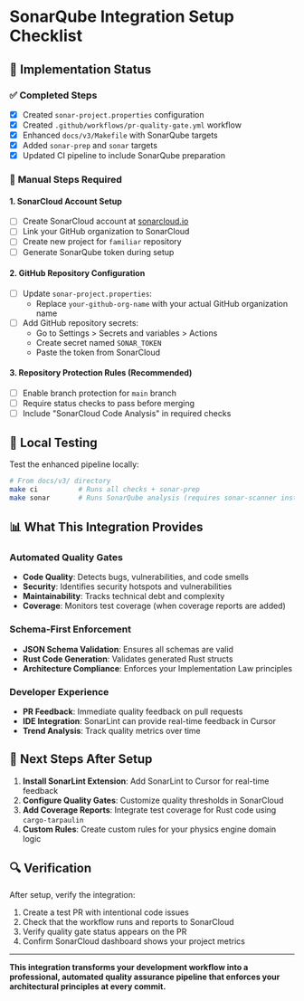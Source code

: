 # SonarQube Integration Setup Checklist

## 🎯 **Implementation Status**

### ✅ **Completed Steps**
- [x] Created `sonar-project.properties` configuration
- [x] Created `.github/workflows/pr-quality-gate.yml` workflow
- [x] Enhanced `docs/v3/Makefile` with SonarQube targets
- [x] Added `sonar-prep` and `sonar` targets
- [x] Updated CI pipeline to include SonarQube preparation

### 🔄 **Manual Steps Required**

#### **1. SonarCloud Account Setup**
- [ ] Create SonarCloud account at [sonarcloud.io](https://sonarcloud.io)
- [ ] Link your GitHub organization to SonarCloud
- [ ] Create new project for `familiar` repository
- [ ] Generate SonarQube token during setup

#### **2. GitHub Repository Configuration**
- [ ] Update `sonar-project.properties`:
  - Replace `your-github-org-name` with your actual GitHub organization name
- [ ] Add GitHub repository secrets:
  - Go to Settings > Secrets and variables > Actions
  - Create secret named `SONAR_TOKEN`
  - Paste the token from SonarCloud

#### **3. Repository Protection Rules (Recommended)**
- [ ] Enable branch protection for `main` branch
- [ ] Require status checks to pass before merging
- [ ] Include "SonarCloud Code Analysis" in required checks

## 🔧 **Local Testing**

Test the enhanced pipeline locally:

```bash
# From docs/v3/ directory
make ci          # Runs all checks + sonar-prep
make sonar       # Runs SonarQube analysis (requires sonar-scanner installed)
```

## 📊 **What This Integration Provides**

### **Automated Quality Gates**
- **Code Quality**: Detects bugs, vulnerabilities, and code smells
- **Security**: Identifies security hotspots and vulnerabilities
- **Maintainability**: Tracks technical debt and complexity
- **Coverage**: Monitors test coverage (when coverage reports are added)

### **Schema-First Enforcement**
- **JSON Schema Validation**: Ensures all schemas are valid
- **Rust Code Generation**: Validates generated Rust structs
- **Architecture Compliance**: Enforces your Implementation Law principles

### **Developer Experience**
- **PR Feedback**: Immediate quality feedback on pull requests
- **IDE Integration**: SonarLint can provide real-time feedback in Cursor
- **Trend Analysis**: Track quality metrics over time

## 🚀 **Next Steps After Setup**

1. **Install SonarLint Extension**: Add SonarLint to Cursor for real-time feedback
2. **Configure Quality Gates**: Customize quality thresholds in SonarCloud
3. **Add Coverage Reports**: Integrate test coverage for Rust code using `cargo-tarpaulin`
4. **Custom Rules**: Create custom rules for your physics engine domain logic

## 🔍 **Verification**

After setup, verify the integration:

1. Create a test PR with intentional code issues
2. Check that the workflow runs and reports to SonarCloud
3. Verify quality gate status appears on the PR
4. Confirm SonarCloud dashboard shows your project metrics

---

**This integration transforms your development workflow into a professional, automated quality assurance pipeline that enforces your architectural principles at every commit.** 